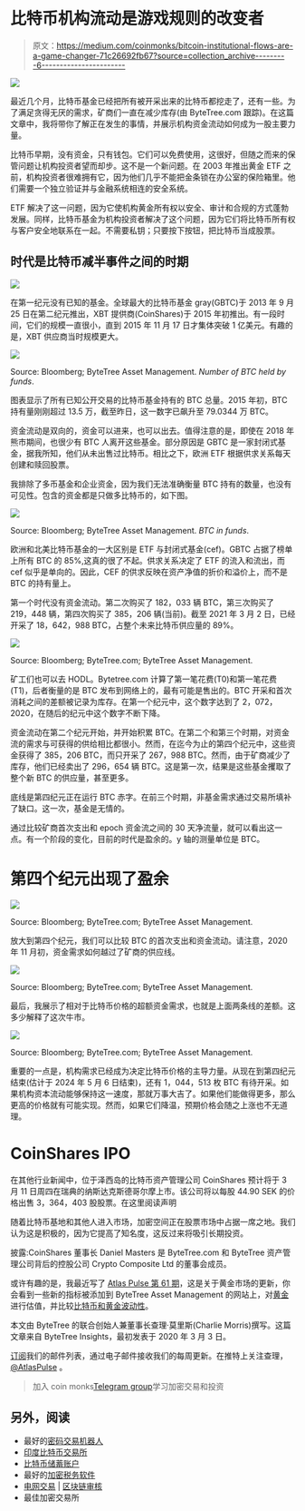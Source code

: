 # 比特币机构流动是游戏规则的改变者

> 原文：<https://medium.com/coinmonks/bitcoin-institutional-flows-are-a-game-changer-71c26692fb67?source=collection_archive---------6----------------------->

![](img/34639cfa5e31f5889a7ea55491a585bc.png)

最近几个月，比特币基金已经把所有被开采出来的比特币都挖走了，还有一些。为了满足贪得无厌的需求，矿商们一直在减少库存(由 ByteTree.com 跟踪)。在这篇文章中，我将带你了解正在发生的事情，并展示机构资金流动如何成为一股主要力量。

比特币早期，没有资金，只有钱包。它们可以免费使用，这很好，但随之而来的保管问题让机构投资者望而却步。这不是一个新问题。在 2003 年推出黄金 ETF 之前，机构投资者很难拥有它，因为他们几乎不能把金条锁在办公室的保险箱里。他们需要一个独立验证并与金融系统相连的安全系统。

ETF 解决了这一问题，因为它使机构黄金所有权以安全、审计和合规的方式蓬勃发展。同样，比特币基金为机构投资者解决了这个问题，因为它们将比特币所有权与客户安全地联系在一起。不需要私钥；只要按下按钮，把比特币当成股票。

## 时代是比特币减半事件之间的时期

![](img/82a49b50472b9c57d267c7afabe69d04.png)

在第一纪元没有已知的基金。全球最大的比特币基金 gray(GBTC)于 2013 年 9 月 25 日在第二纪元推出，XBT 提供商(CoinShares)于 2015 年初推出。有一段时间，它们的规模一直很小，直到 2015 年 11 月 17 日才集体突破 1 亿美元。有趣的是，XBT 供应商当时规模更大。

![](img/6a665332a9422b96caf9a11e9d6657f8.png)

Source: Bloomberg; ByteTree Asset Management. *Number of BTC held by funds*.

图表显示了所有已知公开交易的比特币基金持有的 BTC 总量。2015 年初，BTC 持有量刚刚超过 13.5 万，截至昨日，这一数字已飙升至 79.0344 万 BTC。

资金流动是双向的，资金可以进来，也可以出去。值得注意的是，即使在 2018 年熊市期间，也很少有 BTC 人离开这些基金。部分原因是 GBTC 是一家封闭式基金，据我所知，他们从未出售过比特币。相比之下，欧洲 ETF 根据供求关系每天创建和赎回股票。

我排除了多币基金和企业资金，因为我们无法准确衡量 BTC 持有的数量，也没有可见性。包含的资金都是只做多比特币的，如下图。

![](img/215f35a51acba45e1fd05ac9f7e03c85.png)

Source: Bloomberg; ByteTree Asset Management. *BTC in funds*.

欧洲和北美比特币基金的一大区别是 ETF 与封闭式基金(cef)。GBTC 占据了榜单上所有 BTC 的 85%,这真的很了不起。供求关系决定了 ETF 的流入和流出，而 cef 似乎是单向的。因此，CEF 的供求反映在资产净值的折价和溢价上，而不是 BTC 的持有量上。

第一个时代没有资金流动。第二次购买了 182，033 辆 BTC，第三次购买了 219，448 辆，第四次购买了 385，206 辆(当前)。截至 2021 年 3 月 2 日，已经开采了 18，642，988 BTC，占整个未来比特币供应量的 89%。

![](img/79e3251a27f51aca52c6e33430e24965.png)

Source: Bloomberg; ByteTree.com; ByteTree Asset Management.

矿工们也可以去 HODL。Bytetree.com 计算了第一笔花费(T0)和第一笔花费(T1)，后者衡量的是 BTC 发布到网络上的，最有可能是售出的。BTC 开采和首次消耗之间的差额被记录为库存。在第一个纪元中，这个数字达到了 2，072，2020，在随后的纪元中这个数字不断下降。

资金流动在第二个纪元开始，并开始积累 BTC。在第二个和第三个时期，对资金流的需求与可获得的供给相比都很小。然而，在迄今为止的第四个纪元中，这些资金获得了 385，206 BTC，而只开采了 267，988 BTC。然而，由于矿商减少了库存，他们已经卖出了 296，654 辆 BTC。这是第一次，结果是这些基金攫取了整个新 BTC 的供应量，甚至更多。

底线是第四纪元正在运行 BTC 赤字。在前三个时期，非基金需求通过交易所填补了缺口。这一次，基金是无情的。

通过比较矿商首次支出和 epoch 资金流之间的 30 天净流量，就可以看出这一点。有一个阶段的变化，目前的时代是盈余的。y 轴的测量单位是 BTC。

# 第四个纪元出现了盈余

![](img/3f3a6dbb9d2c798da539119f0084dcc3.png)

Source: Bloomberg; ByteTree.com; ByteTree Asset Management.

放大到第四个纪元，我们可以比较 BTC 的首次支出和资金流动。请注意，2020 年 11 月初，资金需求如何越过了矿商的供应线。

![](img/03f2b1a32bfcc6c0b237a0ac374614e0.png)

Source: Bloomberg; ByteTree.com; ByteTree Asset Management.

最后，我展示了相对于比特币价格的超额资金需求，也就是上面两条线的差额。这多少解释了这次牛市。

![](img/74b2e64520c9ae847941aa746c91d1e9.png)

Source: Bloomberg; ByteTree.com; ByteTree Asset Management.

重要的一点是，机构需求已经成为决定比特币价格的主导力量。从现在到第四纪元结束(估计于 2024 年 5 月 6 日结束)，还有 1，044，513 枚 BTC 有待开采。如果机构资本流动能够保持这一速度，那就万事大吉了。如果他们能做得更多，那么更高的价格就有可能实现。然而，如果它们降温，预期价格会随之上涨也不无道理。

# CoinShares IPO

在其他行业新闻中，位于泽西岛的比特币资产管理公司 CoinShares 预计将于 3 月 11 日周四在瑞典的纳斯达克斯德哥尔摩上市。该公司将以每股 44.90 SEK 的价格出售 3，364，403 股股票。在这里阅读声明

随着比特币基地和其他人进入市场，加密空间正在股票市场中占据一席之地。我们认为这是积极的，因为它提高了知名度，这反过来将吸引长期投资。

披露:CoinShares 董事长 Daniel Masters 是 ByteTree.com 和 ByteTree 资产管理公司背后的控股公司 Crypto Composite Ltd 的董事会成员。

或许有趣的是，我最近写了 [Atlas Pulse 第 61 期](https://glintpay.com/atlas-pulse-gold-report/atlas-pulse-gold-report-2021/)，这是关于黄金市场的更新，你会看到一些新的指标被添加到 ByteTree Asset Management 的网站上，对[黄金](https://bytetreeam.com/gold)进行估值，并比较[比特币和黄金波动性](https://bytetreeam.com/volatility)。

本文由 ByteTree 的联合创始人兼董事长查理·莫里斯(Charlie Morris)撰写。这篇文章来自 ByteTree Insights，最初发表于 2020 年 3 月 3 日。

[订阅](https://bytetree.com/mailing)我们的邮件列表，通过电子邮件接收我们的每周更新。在推特上关注查理， [@AtlasPulse](http://twitter.com/AtlasPulse) 。

> 加入 coin monks[Telegram group](https://t.me/joinchat/EPmjKpNYwRMsBI4p)学习加密交易和投资

## 另外，阅读

*   最好的[密码交易机器人](/coinmonks/crypto-trading-bot-c2ffce8acb2a)
*   [印度比特币交易所](/coinmonks/bitcoin-exchange-in-india-7f1fe79715c9)
*   [比特币储蓄账户](/coinmonks/bitcoin-savings-account-e65b13f92451)
*   最好的[加密税务软件](/coinmonks/best-crypto-tax-tool-for-my-money-72d4b430816b)
*   [电网交易](https://blog.coincodecap.com/grid-trading) | [区块链审核](/coinmonks/blockfi-review-53096053c097)
*   最佳加密交易所